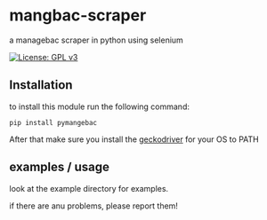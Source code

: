 # mangbac-scraper
a managebac scraper in python using selenium

[![License: GPL v3](https://img.shields.io/badge/License-GPLv3-blue.svg)](https://www.gnu.org/licenses/gpl-3.0)

## Installation
to install this module run the following command:

``pip install pymangebac``

After that make sure you install the [geckodriver](https://github.com/mozilla/geckodriver/releases) for your OS to PATH

## examples / usage
look at the example directory for examples.


if there are anu problems, please report them!